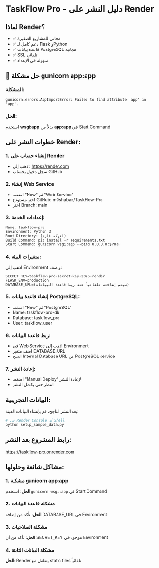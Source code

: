 # TaskFlow Pro - دليل النشر على Render

## لماذا Render؟
- ✅ مجاني للمشاريع الصغيرة
- ✅ دعم كامل لـ Flask وPython
- ✅ قاعدة بيانات PostgreSQL مجانية
- ✅ SSL تلقائي
- ✅ سهولة في الإعداد

## 🚨 حل مشكلة gunicorn app:app

### المشكلة:
```
gunicorn.errors.AppImportError: Failed to find attribute 'app' in 'app'.
```

### الحل:
استخدم **wsgi:app** بدلاً من **app:app** في Start Command

## خطوات النشر على Render:

### 1. إنشاء حساب على Render
- اذهب إلى: https://render.com
- سجل دخول بحساب GitHub

### 2. إنشاء Web Service
- اضغط "New" ثم "Web Service"
- اختر مستودع GitHub: m0shaban/TaskFlow-Pro
- اختر Branch: main

### 3. إعدادات الخدمة:
```
Name: taskflow-pro
Environment: Python 3
Root Directory: (اتركه فارغ)
Build Command: pip install -r requirements.txt
Start Command: gunicorn wsgi:app --bind 0.0.0.0:$PORT
```

### 4. متغيرات البيئة:
اذهب إلى Environment واضف:
```
SECRET_KEY=taskflow-pro-secret-key-2025-render
FLASK_ENV=production
DATABASE_URL=(سيتم إضافته تلقائياً عند ربط قاعدة البيانات)
```

### 5. إنشاء قاعدة بيانات PostgreSQL:
- اضغط "New" ثم "PostgreSQL"
- Name: taskflow-pro-db
- Database: taskflow_pro
- User: taskflow_user

### 6. ربط قاعدة البيانات:
- في Web Service اذهب إلى Environment
- اضف متغير DATABASE_URL
- انسخ Internal Database URL من PostgreSQL service

### 7. إعادة النشر:
- اضغط "Manual Deploy" لإعادة النشر
- انتظر حتى يكتمل النشر

## البيانات التجريبية:
بعد النشر الناجح، قم بإنشاء البيانات العينة:
```bash
# في Render Console أو Shell
python setup_sample_data.py
```

## رابط المشروع بعد النشر:
https://taskflow-pro.onrender.com

## مشاكل شائعة وحلولها:

### 1. مشكلة gunicorn app:app
**الحل**: استخدم `gunicorn wsgi:app` في Start Command

### 2. مشكلة قاعدة البيانات
**الحل**: تأكد من إضافة DATABASE_URL في Environment

### 3. مشكلة الصلاحيات
**الحل**: تأكد من أن SECRET_KEY موجود في Environment

### 4. مشكلة البيانات الثابتة
**الحل**: Render يتعامل مع static files تلقائياً
